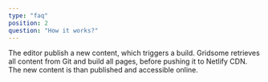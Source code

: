 ```yaml
---
type: "faq"
position: 2
question: "How it works?"
---
```


The editor publish a new content, which triggers a build. Gridsome retrieves all content from Git
and build all pages, before pushing it to Netlify CDN. The new content is than published and accessible online.
